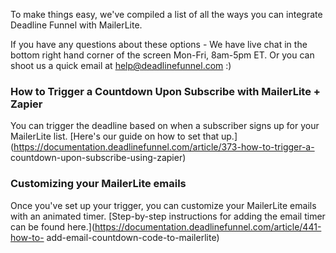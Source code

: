 To make things easy, we've compiled a list of all the ways you can integrate
Deadline Funnel with MailerLite.

If you have any questions about these options - We have live chat in the
bottom right hand corner of the screen Mon-Fri, 8am-5pm ET. Or you can shoot
us a quick email at help@deadlinefunnel.com :)

### How to Trigger a Countdown Upon Subscribe with MailerLite + Zapier

You can trigger the deadline based on when a subscriber signs up for your
MailerLite list. [Here's our guide on how to set that
up.](https://documentation.deadlinefunnel.com/article/373-how-to-trigger-a-
countdown-upon-subscribe-using-zapier)

###  Customizing your MailerLite emails

Once you've set up your trigger, you can customize your MailerLite emails with
an animated timer. [Step-by-step instructions for adding the email timer can
be found here.](https://documentation.deadlinefunnel.com/article/441-how-to-
add-email-countdown-code-to-mailerlite)

